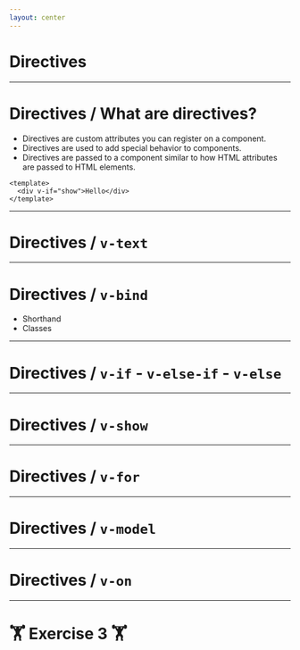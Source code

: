 ```yaml
---
layout: center
---
```


# Directives

---

# Directives / What are directives?

- Directives are custom attributes you can register on a component.
- Directives are used to add special behavior to components.
- Directives are passed to a component similar to how HTML attributes are passed to HTML elements.

```vue
<template>
  <div v-if="show">Hello</div>
</template>
```

---

# Directives / `v-text`

---

# Directives / `v-bind`

- Shorthand
- Classes

---

# Directives / `v-if` - `v-else-if` - `v-else`

---

# Directives / `v-show`

---

# Directives / `v-for`

---

# Directives / `v-model`

---

# Directives / `v-on`

---

# 🏋️ Exercise 3 🏋️
